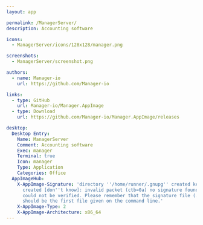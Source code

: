 ```yaml
---
layout: app

permalink: /ManagerServer/
description: Accounting software

icons:
  - ManagerServer/icons/128x128/manager.png

screenshots:
  - ManagerServer/screenshot.png

authors:
  - name: Manager-io
    url: https://github.com/Manager-io

links:
  - type: GitHub
    url: Manager-io/Manager.AppImage
  - type: Download
    url: https://github.com/Manager-io/Manager.AppImage/releases

desktop:
  Desktop Entry:
    Name: ManagerServer
    Comment: Accounting software
    Exec: manager
    Terminal: true
    Icon: manager
    Type: Application
    Categories: Office
  AppImageHub:
    X-AppImage-Signature: 'directory ''/home/runner/.gnupg'' created keybox ''/home/runner/.gnupg/pubring.kbx''
      created [don''t know]: invalid packet (ctb=0a) no signature found the signature
      could not be verified. Please remember that the signature file (.sig or .asc)
      should be the first file given on the command line.'
    X-AppImage-Type: 2
    X-AppImage-Architecture: x86_64
---
```

